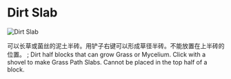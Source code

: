 # Dirt Slab

![Dirt Slab](block:betterwithmods:dirt_slab)

可以长草或菌丝的泥土半砖。用铲子右键可以形成草径半砖。不能放置在上半砖的位置。
; Dirt half blocks that can grow Grass or Mycelium. Click with a shovel to make Grass Path Slabs. Cannot be placed in the top half of a block.

